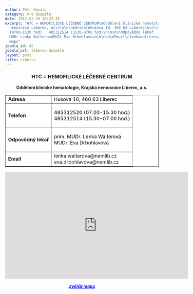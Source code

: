 ```yaml
---
author: Petr Hasala
category: Pro dospělé
date: 2012-02-29 10:22:38
excerpt: "HTC = HEMOFILICKÉ LÉČEBNÉ CENTRUM\nOddělení klinické hematologie, Krajská
  nemocnice Liberec, as\n\n\n\nAdresa\nHusova 10, 460 63 Liberec\n\n\nTelefon\n\n485312520
  (0700-1530 hod)   485312514 (1530-0700 hod)\n\n\n\nOdpovědný lékař          \n\nprim
  MUDr Lenka WalterováMUDr Eva Drbohlavová\n\n\n\nEmail\nlenkawalterova@nemlibczevadrbohlavova@nemlibcz\n\n\n\nZvětšit
  mapu"
joomla_id: 45
joomla_url: liberec-dospele
layout: post
title: Liberec
---
```


<h3 style="text-align: center;">
 <strong>
  <strong>
   <strong>
    <strong>
     <strong>
      <strong>
       <strong>
        <strong>
         HTC = HEMOFILICKÉ LÉČEBNÉ CENTRUM
        </strong>
       </strong>
      </strong>
     </strong>
    </strong>
   </strong>
  </strong>
 </strong>
</h3>
<p style="text-align: center;">
 <strong>
  Oddělení klinické hematologie, Krajská nemocnice Liberec, a.s.
 </strong>
</p>
<table align="center" border="1" style="background-color: #ffffff;">
 <tbody>
  <tr>
   <td>
    <strong>
     Adresa
    </strong>
   </td>
   <td>
    <span style="color: #000000;">
     Husova 10, 460 63 Liberec
    </span>
   </td>
  </tr>
  <tr>
   <td>
    <strong>
     Telefon
    </strong>
   </td>
   <td>
    <p>
     <span style="color: #000000;">
      485312520 (07.00-15.30 hod.)
     </span>
     <br/>
     <span style="color: #000000;">
      485312514 (15.30-07.00 hod.)
      <br/>
     </span>
    </p>
   </td>
  </tr>
  <tr>
   <td>
    <strong>
     Odpovědný lékař
    </strong>
   </td>
   <td>
    <p>
     <span style="color: #000000;">
      prim. MUDr. Lenka Walterová
      <br/>
      MUDr. Eva Drbohlavová
      <br/>
     </span>
    </p>
   </td>
  </tr>
  <tr>
   <td>
    <strong>
     Email
    </strong>
   </td>
   <td>
    lenka.walterova@nemlib.cz
    <br/>
    eva.drbohlavova@nemlib.cz
   </td>
  </tr>
 </tbody>
</table>
<p style="text-align: center;">
 <iframe frameborder="0" height="350" marginheight="0" marginwidth="0" scrolling="no" src="http://maps.google.cz/maps?hl=cs&amp;q=Nemocnice,+Husova+10,+460+63+Liberec&amp;ie=UTF8&amp;hq=Nemocnice,+Husova+10,+460+63&amp;hnear=Liberec&amp;t=h&amp;brcurrent=5,0,0&amp;ll=50.769973,15.062191&amp;spn=0.00475,0.012875&amp;z=16&amp;iwloc=A&amp;output=embed" style="display: block; margin-left: auto; margin-right: auto;" width="600">
 </iframe>
 <br/>
 <em>
  <strong>
   <span style="font-size: medium;">
    <small>
     <a href="http://maps.google.cz/maps?hl=cs&amp;q=Nemocnice,+Husova+10,+460+63+Liberec&amp;ie=UTF8&amp;hq=Nemocnice,+Husova+10,+460+63&amp;hnear=Liberec&amp;t=h&amp;brcurrent=5,0,0&amp;ll=50.769973,15.062191&amp;spn=0.00475,0.012875&amp;z=16&amp;iwloc=A&amp;source=embed" style="color: #0000ff; text-align: left;">
      Zvětšit mapu
     </a>
    </small>
   </span>
  </strong>
 </em>
</p>
